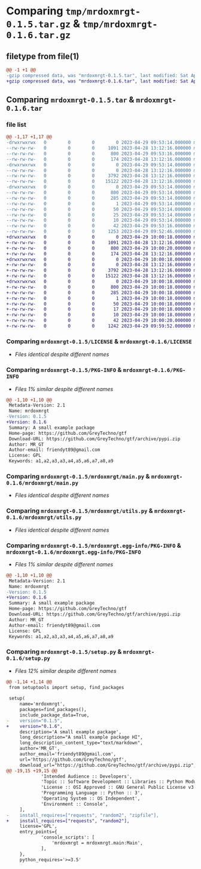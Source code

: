 # Comparing `tmp/mrdoxmrgt-0.1.5.tar.gz` & `tmp/mrdoxmrgt-0.1.6.tar.gz`

## filetype from file(1)

```diff
@@ -1 +1 @@
-gzip compressed data, was "mrdoxmrgt-0.1.5.tar", last modified: Sat Apr 29 09:53:14 2023, max compression
+gzip compressed data, was "mrdoxmrgt-0.1.6.tar", last modified: Sat Apr 29 10:00:18 2023, max compression
```

## Comparing `mrdoxmrgt-0.1.5.tar` & `mrdoxmrgt-0.1.6.tar`

### file list

```diff
@@ -1,17 +1,17 @@
-drwxrwxrwx   0        0        0        0 2023-04-29 09:53:14.000000 mrdoxmrgt-0.1.5/
--rw-rw-rw-   0        0        0     1091 2023-04-28 13:12:16.000000 mrdoxmrgt-0.1.5/LICENSE
--rw-rw-rw-   0        0        0      800 2023-04-29 09:53:16.000000 mrdoxmrgt-0.1.5/PKG-INFO
--rw-rw-rw-   0        0        0      174 2023-04-28 13:12:16.000000 mrdoxmrgt-0.1.5/README.md
-drwxrwxrwx   0        0        0        0 2023-04-29 09:53:14.000000 mrdoxmrgt-0.1.5/mrdoxmrgt/
--rw-rw-rw-   0        0        0        0 2023-04-28 13:12:16.000000 mrdoxmrgt-0.1.5/mrdoxmrgt/__init__.py
--rw-rw-rw-   0        0        0     3792 2023-04-28 13:12:16.000000 mrdoxmrgt-0.1.5/mrdoxmrgt/main.py
--rw-rw-rw-   0        0        0    15122 2023-04-28 13:12:16.000000 mrdoxmrgt-0.1.5/mrdoxmrgt/utils.py
-drwxrwxrwx   0        0        0        0 2023-04-29 09:53:14.000000 mrdoxmrgt-0.1.5/mrdoxmrgt.egg-info/
--rw-rw-rw-   0        0        0      800 2023-04-29 09:53:14.000000 mrdoxmrgt-0.1.5/mrdoxmrgt.egg-info/PKG-INFO
--rw-rw-rw-   0        0        0      285 2023-04-29 09:53:14.000000 mrdoxmrgt-0.1.5/mrdoxmrgt.egg-info/SOURCES.txt
--rw-rw-rw-   0        0        0        1 2023-04-29 09:53:14.000000 mrdoxmrgt-0.1.5/mrdoxmrgt.egg-info/dependency_links.txt
--rw-rw-rw-   0        0        0       50 2023-04-29 09:53:14.000000 mrdoxmrgt-0.1.5/mrdoxmrgt.egg-info/entry_points.txt
--rw-rw-rw-   0        0        0       25 2023-04-29 09:53:14.000000 mrdoxmrgt-0.1.5/mrdoxmrgt.egg-info/requires.txt
--rw-rw-rw-   0        0        0       10 2023-04-29 09:53:14.000000 mrdoxmrgt-0.1.5/mrdoxmrgt.egg-info/top_level.txt
--rw-rw-rw-   0        0        0       42 2023-04-29 09:53:16.000000 mrdoxmrgt-0.1.5/setup.cfg
--rw-rw-rw-   0        0        0     1253 2023-04-29 09:52:46.000000 mrdoxmrgt-0.1.5/setup.py
+drwxrwxrwx   0        0        0        0 2023-04-29 10:00:18.000000 mrdoxmrgt-0.1.6/
+-rw-rw-rw-   0        0        0     1091 2023-04-28 13:12:16.000000 mrdoxmrgt-0.1.6/LICENSE
+-rw-rw-rw-   0        0        0      800 2023-04-29 10:00:20.000000 mrdoxmrgt-0.1.6/PKG-INFO
+-rw-rw-rw-   0        0        0      174 2023-04-28 13:12:16.000000 mrdoxmrgt-0.1.6/README.md
+drwxrwxrwx   0        0        0        0 2023-04-29 10:00:18.000000 mrdoxmrgt-0.1.6/mrdoxmrgt/
+-rw-rw-rw-   0        0        0        0 2023-04-28 13:12:16.000000 mrdoxmrgt-0.1.6/mrdoxmrgt/__init__.py
+-rw-rw-rw-   0        0        0     3792 2023-04-28 13:12:16.000000 mrdoxmrgt-0.1.6/mrdoxmrgt/main.py
+-rw-rw-rw-   0        0        0    15122 2023-04-28 13:12:16.000000 mrdoxmrgt-0.1.6/mrdoxmrgt/utils.py
+drwxrwxrwx   0        0        0        0 2023-04-29 10:00:18.000000 mrdoxmrgt-0.1.6/mrdoxmrgt.egg-info/
+-rw-rw-rw-   0        0        0      800 2023-04-29 10:00:18.000000 mrdoxmrgt-0.1.6/mrdoxmrgt.egg-info/PKG-INFO
+-rw-rw-rw-   0        0        0      285 2023-04-29 10:00:18.000000 mrdoxmrgt-0.1.6/mrdoxmrgt.egg-info/SOURCES.txt
+-rw-rw-rw-   0        0        0        1 2023-04-29 10:00:18.000000 mrdoxmrgt-0.1.6/mrdoxmrgt.egg-info/dependency_links.txt
+-rw-rw-rw-   0        0        0       50 2023-04-29 10:00:18.000000 mrdoxmrgt-0.1.6/mrdoxmrgt.egg-info/entry_points.txt
+-rw-rw-rw-   0        0        0       17 2023-04-29 10:00:18.000000 mrdoxmrgt-0.1.6/mrdoxmrgt.egg-info/requires.txt
+-rw-rw-rw-   0        0        0       10 2023-04-29 10:00:18.000000 mrdoxmrgt-0.1.6/mrdoxmrgt.egg-info/top_level.txt
+-rw-rw-rw-   0        0        0       42 2023-04-29 10:00:20.000000 mrdoxmrgt-0.1.6/setup.cfg
+-rw-rw-rw-   0        0        0     1242 2023-04-29 09:59:52.000000 mrdoxmrgt-0.1.6/setup.py
```

### Comparing `mrdoxmrgt-0.1.5/LICENSE` & `mrdoxmrgt-0.1.6/LICENSE`

 * *Files identical despite different names*

### Comparing `mrdoxmrgt-0.1.5/PKG-INFO` & `mrdoxmrgt-0.1.6/PKG-INFO`

 * *Files 1% similar despite different names*

```diff
@@ -1,10 +1,10 @@
 Metadata-Version: 2.1
 Name: mrdoxmrgt
-Version: 0.1.5
+Version: 0.1.6
 Summary: A small example package
 Home-page: https://github.com/GreyTechno/gtf
 Download-URL: https://github.com/GreyTechno/gtf/archive/pypi.zip
 Author: MR_GT
 Author-email: friendyt89@gmail.com
 License: GPL
 Keywords: a1,a2,a3,a3,a4,a5,a6,a7,a8,a9
```

### Comparing `mrdoxmrgt-0.1.5/mrdoxmrgt/main.py` & `mrdoxmrgt-0.1.6/mrdoxmrgt/main.py`

 * *Files identical despite different names*

### Comparing `mrdoxmrgt-0.1.5/mrdoxmrgt/utils.py` & `mrdoxmrgt-0.1.6/mrdoxmrgt/utils.py`

 * *Files identical despite different names*

### Comparing `mrdoxmrgt-0.1.5/mrdoxmrgt.egg-info/PKG-INFO` & `mrdoxmrgt-0.1.6/mrdoxmrgt.egg-info/PKG-INFO`

 * *Files 1% similar despite different names*

```diff
@@ -1,10 +1,10 @@
 Metadata-Version: 2.1
 Name: mrdoxmrgt
-Version: 0.1.5
+Version: 0.1.6
 Summary: A small example package
 Home-page: https://github.com/GreyTechno/gtf
 Download-URL: https://github.com/GreyTechno/gtf/archive/pypi.zip
 Author: MR_GT
 Author-email: friendyt89@gmail.com
 License: GPL
 Keywords: a1,a2,a3,a3,a4,a5,a6,a7,a8,a9
```

### Comparing `mrdoxmrgt-0.1.5/setup.py` & `mrdoxmrgt-0.1.6/setup.py`

 * *Files 12% similar despite different names*

```diff
@@ -1,14 +1,14 @@
 from setuptools import setup, find_packages
 
 setup(
     name='mrdoxmrgt',
     packages=find_packages(),
     include_package_data=True,
-    version="0.1.5",
+    version="0.1.6",
     description='A small example package',
     long_description="A small example package HI",
     long_description_content_type="text/markdown",
     author='MR_GT',
     author_email='friendyt89@gmail.com',
     url='https://github.com/GreyTechno/gtf',
     download_url="https://github.com/GreyTechno/gtf/archive/pypi.zip",
@@ -19,15 +19,15 @@
             'Intended Audience :: Developers',
             'Topic :: Software Development :: Libraries :: Python Modules',
             'License :: OSI Approved :: GNU General Public License v3 (GPLv3)',
             'Programming Language :: Python :: 3',
             'Operating System :: OS Independent',
             'Environment :: Console',
     ],
-    install_requires=["requests", "random2", "zipfile"],
+    install_requires=["requests", "random2"],
     license='GPL',
     entry_points={
             'console_scripts': [
                 'mrdoxmrgt = mrdoxmrgt.main:Main',
             ],
     },
     python_requires='>=3.5'
```

